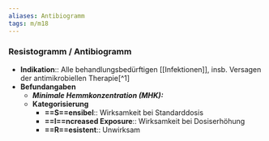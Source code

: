 ```yaml
---
aliases: Antibiogramm
tags: m/m18
---
```

### Resistogramm / Antibiogramm
- **Indikation**:: Alle behandlungsbedürftigen [[Infektionen]], insb. Versagen der antimikrobiellen Therapie[^1]
- **Befundangaben**
	- ***Minimale Hemmkonzentration (MHK):***
	- **Kategorisierung**
		- **==S==ensibel**:: Wirksamkeit bei Standarddosis
		- **==I==ncreased Exposure**:: Wirksamkeit bei Dosiserhöhung
		- **==R==esistent**:: Unwirksam